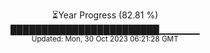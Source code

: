 <p align="center">
⏳Year Progress (82.81 %) <br>
████████████████████████▁▁▁▁▁▁ <br>
<sub>Updated: Mon, 30 Oct 2023 06:21:28 GMT</sub>
</p>

